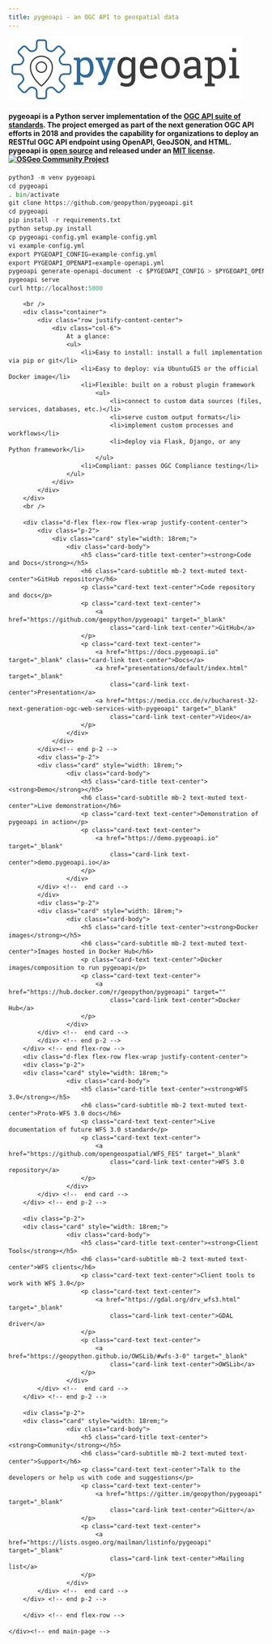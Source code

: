 ```yaml
---
title: pygeoapi - an OGC API to geospatial data
---
```


![pygeoapi logo](img/pygeoapi-logo.png "pygeoapi logo")

<h4>pygeoapi is a Python server implementation of the <a href="https://www.opengeospatial.org/blog/2996">OGC API suite of standards</a>. The project emerged as part of the next generation OGC API efforts in 2018 and provides the capability for organizations to deploy an RESTful OGC API endpoint using OpenAPI, GeoJSON, and HTML. pygeoapi is <a href="https://opensource.org">open source</a> and released under an <a href="https://github.com/geopython/pygeoapi/blob/master/LICENSE.md">MIT license</a>. <a title="OSGeo Community Project" href="https://osgeo.org"><img alt="OSGeo Community Project" src="https://raw.githubusercontent.com/OSGeo/osgeo/master/incubation/community/OSGeo_community.png" height="64"/></a></h4>


```python
python3 -m venv pygeoapi
cd pygeoapi
. bin/activate
git clone https://github.com/geopython/pygeoapi.git
cd pygeoapi
pip install -r requirements.txt
python setup.py install
cp pygeoapi-config.yml example-config.yml
vi example-config.yml
export PYGEOAPI_CONFIG=example-config.yml
export PYGEOAPI_OPENAPI=example-openapi.yml
pygeoapi generate-openapi-document -c $PYGEOAPI_CONFIG > $PYGEOAPI_OPENAPI
pygeoapi serve
curl http://localhost:5000
```
			
		<br />
		<div class="container">
			<div class="row justify-content-center">
				<div class="col-6">
                    At a glance:
                    <ul>
                        <li>Easy to install: install a full implementation via pip or git</li>
                        <li>Easy to deploy: via UbuntuGIS or the official Docker image</li>
                        <li>Flexible: built on a robust plugin framework
                            <ul>
                                <li>connect to custom data sources (files, services, databases, etc.)</li>
                                <li>serve custom output formats</li>
                                <li>implement custom processes and workflows</li>
                                <li>deploy via Flask, Django, or any Python framework</li>
                            </ul>
                        <li>Compliant: passes OGC Compliance testing</li>
                    </ul>
				</div>
			</div>
		</div>
		<br />

		<div class="d-flex flex-row flex-wrap justify-content-center">
			<div class="p-2">
				<div class="card" style="width: 18rem;">
					<div class="card-body">
						<h5 class="card-title text-center"><strong>Code and Docs</strong></h5>
						<h6 class="card-subtitle mb-2 text-muted text-center">GitHub repository</h6>
						<p class="card-text text-center">Code repository and docs</p>
						<p class="card-text text-center">
							<a href="https://github.com/geopython/pygeoapi" target="_blank"
								class="card-link text-center">GitHub</a>
						</p>
						<p class="card-text text-center">
							<a href="https://docs.pygeoapi.io" target="_blank" class="card-link text-center">Docs</a>
							<a href="presentations/default/index.html" target="_blank"
								class="card-link text-center">Presentation</a>
							<a href="https://media.ccc.de/v/bucharest-32-next-generation-ogc-web-services-with-pygeoapi" target="_blank"
								class="card-link text-center">Video</a>
						</p>
					</div>
				</div>
			</div><!-- end p-2 -->
			<div class="p-2">
			<div class="card" style="width: 18rem;">
					<div class="card-body">
						<h5 class="card-title text-center"><strong>Demo</strong></h5>
						<h6 class="card-subtitle mb-2 text-muted text-center">Live demonstration</h6>
						<p class="card-text text-center">Demonstration of pygeoapi in action</p>
						<p class="card-text text-center">
							<a href="https://demo.pygeoapi.io" target="_blank"
								class="card-link text-center">demo.pygeoapi.io</a>
						</p>
					</div>
			</div> <!--  end card -->
			</div>
			<div class="p-2">
			<div class="card" style="width: 18rem;">
					<div class="card-body">
						<h5 class="card-title text-center"><strong>Docker images</strong></h5>
						<h6 class="card-subtitle mb-2 text-muted text-center">Images hosted in Docker Hub</h6>
						<p class="card-text text-center">Docker images/composition to run pygeoapi</p>
						<p class="card-text text-center">
							<a href="https://hub.docker.com/r/geopython/pygeoapi" target=""
								class="card-link text-center">Docker Hub</a>
						</p>
					</div>
			</div> <!--  end card -->			
			</div> <!-- end p-2 -->
		</div> <!-- end flex-row -->
		<div class="d-flex flex-row flex-wrap justify-content-center">
		<div class="p-2">
		<div class="card" style="width: 18rem;">
					<div class="card-body">
						<h5 class="card-title text-center"><strong>WFS 3.0</strong></h5>
						<h6 class="card-subtitle mb-2 text-muted text-center">Proto-WFS 3.0 docs</h6>
						<p class="card-text text-center">Live documentation of future WFS 3.0 standard</p>
						<p class="card-text text-center">
							<a href="https://github.com/opengeospatial/WFS_FES" target="_blank"
								class="card-link text-center">WFS 3.0 repository</a>
						</p>
					</div>
			</div> <!--  end card -->
		</div> <!-- end p-2 -->

		<div class="p-2">
		<div class="card" style="width: 18rem;">
					<div class="card-body">
						<h5 class="card-title text-center"><strong>Client Tools</strong></h5>
						<h6 class="card-subtitle mb-2 text-muted text-center">WFS clients</h6>
						<p class="card-text text-center">Client tools to work with WFS 3.0</p>
						<p class="card-text text-center">
							<a href="https://gdal.org/drv_wfs3.html" target="_blank"
								class="card-link text-center">GDAL driver</a>
						</p>
						<p class="card-text text-center">
							<a href="https://geopython.github.io/OWSLib/#wfs-3-0" target="_blank"
								class="card-link text-center">OWSLib</a>
						</p>
					</div>
			</div> <!--  end card -->
		</div> <!-- end p-2 -->

        <div class="p-2">
		<div class="card" style="width: 18rem;">
					<div class="card-body">
						<h5 class="card-title text-center"><strong>Community</strong></h5>
						<h6 class="card-subtitle mb-2 text-muted text-center">Support</h6>
						<p class="card-text text-center">Talk to the developers or help us with code and suggestions</p>
						<p class="card-text text-center">
							<a href="https://gitter.im/geopython/pygeoapi" target="_blank"
								class="card-link text-center">Gitter</a>
						</p>
						<p class="card-text text-center">
							<a href="https://lists.osgeo.org/mailman/listinfo/pygeoapi" target="_blank"
								class="card-link text-center">Mailing list</a>
						</p>
					</div>
			</div> <!--  end card -->
		</div> <!-- end p-2 -->

		</div> <!-- end flex-row -->

	</div><!-- end main-page -->
